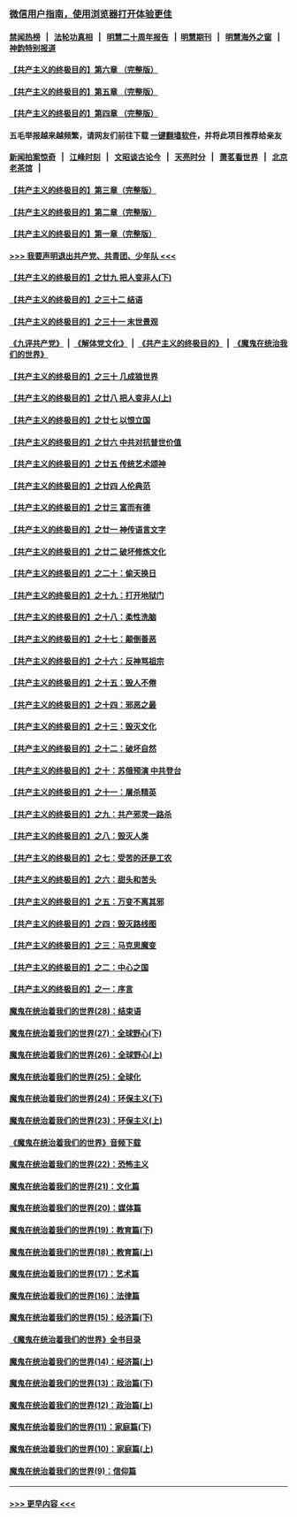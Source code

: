 ### [微信用户指南，使用浏览器打开体验更佳](https://github.com/gfw-breaker/banned-news1/blob/master/indexes/wechat-guide.md?t=0)
#### [禁闻热榜](热点新闻.md?t=0)  &nbsp;&nbsp;|&nbsp;&nbsp; [法轮功真相](https://github.com/gfw-breaker/truth/blob/master/README.md?t=0) &nbsp;&nbsp;|&nbsp;&nbsp; [明慧二十周年报告](https://github.com/gfw-breaker/mh-reports/blob/master/README.md?t=0) &nbsp;&nbsp;|&nbsp;&nbsp;[明慧期刊](https://github.com/gfw-breaker/mh-qikan) &nbsp;&nbsp;|&nbsp;&nbsp; [明慧海外之窗](https://github.com/gfw-breaker/mh-news/blob/master/README.md?t=0) &nbsp;&nbsp;|&nbsp;&nbsp; [神韵特别报道](https://github.com/gfw-breaker/mh-news/blob/master/shenyun.md?t=0)
#### [【共产主义的终极目的】第六章 （完整版）](../pages/nsc422/n11428913.md?t=02140944) 
#### [【共产主义的终极目的】第五章 （完整版）](../pages/nsc422/n11428912.md?t=02140944) 
#### [【共产主义的终极目的】第四章 （完整版）](../pages/nsc422/n11428907.md?t=02140944) 
#### 五毛举报越来越频繁，请网友们前往下载 [一键翻墙软件](https://github.com/gfw-breaker/ssr-accounts)，并将此项目推荐给亲友
#### [新闻拍案惊奇](https://github.com/gfw-breaker/banned-news1/blob/master/pages/link4.md) &nbsp;&nbsp;|&nbsp;&nbsp; [江峰时刻](https://github.com/gfw-breaker/banned-news1/blob/master/pages/link4.md) &nbsp;&nbsp;|&nbsp;&nbsp; [文昭谈古论今](https://github.com/gfw-breaker/banned-news1/blob/master/pages/link4.md) &nbsp;&nbsp;|&nbsp;&nbsp; [天亮时分](https://github.com/gfw-breaker/banned-news1/blob/master/pages/link4.md) &nbsp;&nbsp;|&nbsp;&nbsp; [萧茗看世界](https://github.com/gfw-breaker/banned-news1/blob/master/pages/link4.md) &nbsp;&nbsp;|&nbsp;&nbsp; [北京老茶馆](https://github.com/gfw-breaker/banned-news1/blob/master/pages/link4.md) &nbsp;&nbsp;|&nbsp;&nbsp; 
#### [【共产主义的终极目的】第三章（完整版）](../pages/nsc422/n11428848.md?t=02140944) 
#### [【共产主义的终极目的】第二章（完整版）](../pages/nsc422/n11428831.md?t=02140944) 
#### [【共产主义的终极目的】第一章（完整版）](../pages/nsc422/n11417651.md?t=02140944) 
#### [>>> 我要声明退出共产党、共青团、少年队 <<<](https://github.com/begood0513/goodnews/blob/master/quit/letter.md) 
#### [【共产主义的终极目的】之廿九 把人变非人(下)](../pages/nsc422/n11344140.md?t=02140944) 
#### [【共产主义的终极目的】之三十二 结语](../pages/nsc422/n11360535.md?t=02140944) 
#### [【共产主义的终极目的】之三十一 末世景观](../pages/nsc422/n11351129.md?t=02140944) 
#### [《九评共产党》](https://github.com/begood0513/9ping.md/blob/master/README.md) &nbsp;|&nbsp; [《解体党文化》](../../../../jtdwh.md/blob/master/README.md)  &nbsp;|&nbsp; [《共产主义的终极目的》](../../../../gczydzjmd.md/blob/master/README.md) &nbsp;|&nbsp; [《魔鬼在统治我们的世界》](../../../../mgztzwmdsj.md/blob/master/README.md) 
#### [【共产主义的终极目的】之三十 几成狼世界](../pages/nsc422/n11348280.md?t=02140944) 
#### [【共产主义的终极目的】之廿八 把人变非人(上)](../pages/nsc422/n11340492.md?t=02140944) 
#### [【共产主义的终极目的】之廿七 以恨立国](../pages/nsc422/n11336944.md?t=02140944) 
#### [【共产主义的终极目的】之廿六 中共对抗普世价值](../pages/nsc422/n11324785.md?t=02140944) 
#### [【共产主义的终极目的】之廿五 传统艺术颂神](../pages/nsc422/n11296396.md?t=02140944) 
#### [【共产主义的终极目的】之廿四 人伦典范](../pages/nsc422/n11296397.md?t=02140944) 
#### [【共产主义的终极目的】之廿三 富而有德](../pages/nsc422/n11283598.md?t=02140944) 
#### [【共产主义的终极目的】之廿一 神传语言文字](../pages/nsc422/n11263265.md?t=02140944) 
#### [【共产主义的终极目的】之廿二 破坏修炼文化](../pages/nsc422/n11245728.md?t=02140944) 
#### [【共产主义的终极目的】之二十：偷天换日](../pages/nsc422/n11238846.md?t=02140944) 
#### [【共产主义的终极目的】之十九：打开地狱门](../pages/nsc422/n11206376.md?t=02140944) 
#### [【共产主义的终极目的】之十八：柔性洗脑](../pages/nsc422/n11199994.md?t=02140944) 
#### [【共产主义的终极目的】之十七：颠倒善恶](../pages/nsc422/n11179782.md?t=02140944) 
#### [【共产主义的终极目的】之十六：反神骂祖宗](../pages/nsc422/n11166798.md?t=02140944) 
#### [【共产主义的终极目的】之十五：毁人不倦](../pages/nsc422/n11166792.md?t=02140944) 
#### [【共产主义的终极目的】之十四：邪恶之最](../pages/nsc422/n11150249.md?t=02140944) 
#### [【共产主义的终极目的】之十三：毁灭文化](../pages/nsc422/n11135227.md?t=02140944) 
#### [【共产主义的终极目的】之十二：破坏自然](../pages/nsc422/n11135214.md?t=02140944) 
#### [【共产主义的终极目的】之十：苏俄预演 中共登台](../pages/nsc422/n11118424.md?t=02140944) 
#### [【共产主义的终极目的】之十一：屠杀精英](../pages/nsc422/n11118442.md?t=02140944) 
#### [【共产主义的终极目的】之九：共产邪灵一路杀](../pages/nsc422/n11114139.md?t=02140944) 
#### [【共产主义的终极目的】之八：毁灭人类](../pages/nsc422/n11108503.md?t=02140944) 
#### [【共产主义的终极目的】之七：受苦的还是工农](../pages/nsc422/n11101809.md?t=02140944) 
#### [【共产主义的终极目的】之六：甜头和苦头](../pages/nsc422/n11096971.md?t=02140944) 
#### [【共产主义的终极目的】之五：万变不离其邪](../pages/nsc422/n11091285.md?t=02140944) 
#### [【共产主义的终极目的】之四：毁灭路线图](../pages/nsc422/n11086284.md?t=02140944) 
#### [【共产主义的终极目的】之三：马克思魔变](../pages/nsc422/n11061941.md?t=02140944) 
#### [【共产主义的终极目的】之二：中心之国](../pages/nsc422/n11047728.md?t=02140944) 
#### [【共产主义的终极目的】之一：序言](../pages/nsc422/n11086077.md?t=02140944) 
#### [魔鬼在统治着我们的世界(28)：结束语](../pages/nsc422/n10936246.md?t=02140944) 
#### [魔鬼在统治着我们的世界(27)：全球野心(下)](../pages/nsc422/n10928319.md?t=02140944) 
#### [魔鬼在统治着我们的世界(26)：全球野心(上)](../pages/nsc422/n10900318.md?t=02140944) 
#### [魔鬼在统治着我们的世界(25)：全球化](../pages/nsc422/n10788205.md?t=02140944) 
#### [魔鬼在统治着我们的世界(24)：环保主义(下)](../pages/nsc422/n10695307.md?t=02140944) 
#### [魔鬼在统治着我们的世界(23)：环保主义(上)](../pages/nsc422/n10688613.md?t=02140944) 
#### [《魔鬼在统治着我们的世界》音频下载](../pages/nsc422/n10635553.md?t=02140944) 
#### [魔鬼在统治着我们的世界(22)：恐怖主义](../pages/nsc422/n10614727.md?t=02140944) 
#### [魔鬼在统治着我们的世界(21)：文化篇](../pages/nsc422/n10597706.md?t=02140944) 
#### [魔鬼在统治着我们的世界(20)：媒体篇](../pages/nsc422/n10586579.md?t=02140944) 
#### [魔鬼在统治着我们的世界(19)：教育篇(下)](../pages/nsc422/n10564808.md?t=02140944) 
#### [魔鬼在统治着我们的世界(18)：教育篇(上)](../pages/nsc422/n10526970.md?t=02140944) 
#### [魔鬼在统治着我们的世界(17)：艺术篇](../pages/nsc422/n10499093.md?t=02140944) 
#### [魔鬼在统治着我们的世界(16)：法律篇](../pages/nsc422/n10485969.md?t=02140944) 
#### [魔鬼在统治着我们的世界(15)：经济篇(下)](../pages/nsc422/n10469975.md?t=02140944) 
#### [《魔鬼在统治着我们的世界》全书目录](../pages/nsc422/n10464261.md?t=02140944) 
#### [魔鬼在统治着我们的世界(14)：经济篇(上)](../pages/nsc422/n10457370.md?t=02140944) 
#### [魔鬼在统治着我们的世界(13)：政治篇(下)](../pages/nsc422/n10448270.md?t=02140944) 
#### [魔鬼在统治着我们的世界(12)：政治篇(上)](../pages/nsc422/n10444576.md?t=02140944) 
#### [魔鬼在统治着我们的世界(11)：家庭篇(下)](../pages/nsc422/n10440961.md?t=02140944) 
#### [魔鬼在统治着我们的世界(10)：家庭篇(上)](../pages/nsc422/n10435448.md?t=02140944) 
#### [魔鬼在统治着我们的世界(9)：信仰篇](../pages/nsc422/n10432159.md?t=02140944) 

----
#### [ >>> 更早内容 <<< ](../indexes/nsc422-earlier.md)
